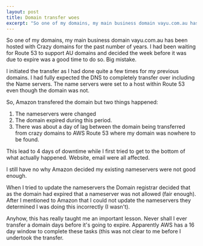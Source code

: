 ```yaml
---
layout: post
title: Domain transfer woes
excerpt: "So one of my domains, my main business domain vayu.com.au has been hosted with Crazy domains for the past number of years.  I had been waiting for Route 53 to support AU domains and decided the week before it was due to expire was a good time to do so.  Big mistake."
---
```


So one of my domains, my main business domain vayu.com.au has been hosted with Crazy domains for the past number of years.  I had been waiting for Route 53 to support AU domains and decided the week before it was due to expire was a good time to do so.  Big mistake.

I initiated the transfer as I had done quite a few times for my previous domains.  I had fully expected the DNS to completely transfer over including the Name servers.  The name servers were set to a host within Route 53 even though the domain was not.

So, Amazon transfered the domain but two things happened:
1. The nameservers were changed
2. The domain expired during this period.
3. There was about a day of lag between the domain being transferred from crazy domains to AWS Route 53 where my domain was nowhere to be found.

This lead to 4 days of downtime while I first tried to get to the bottom of what actually happened.  Website, email were all affected.

I still have no why Amazon decided my existing nameservers were not good enough.

When I tried to update the nameservers the Domain registrar decided that as the domain had expired that a nameserver was not allowed (fair enough).  After I mentioned to Amazon that I could not update the nameservers they determined I was doing this incorrectly (I wasn't).  

Anyhow, this has really taught me an important lesson.  Never shall I ever transfer a domain days before it's going to expire.  Apparently AWS has a 16 day window to complete these tasks (this was not clear to me before I undertook the transfer.  

